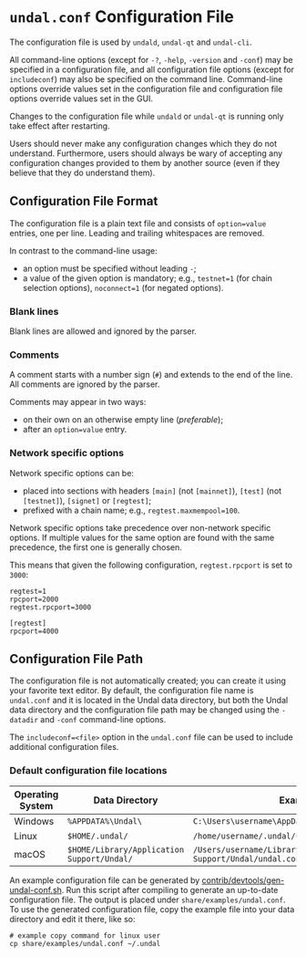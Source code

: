 # `undal.conf` Configuration File

The configuration file is used by `undald`, `undal-qt` and `undal-cli`.

All command-line options (except for `-?`, `-help`, `-version` and `-conf`) may be specified in a configuration file, and all configuration file options (except for `includeconf`) may also be specified on the command line. Command-line options override values set in the configuration file and configuration file options override values set in the GUI.

Changes to the configuration file while `undald` or `undal-qt` is running only take effect after restarting.

Users should never make any configuration changes which they do not understand. Furthermore, users should always be wary of accepting any configuration changes provided to them by another source (even if they believe that they do understand them).

## Configuration File Format

The configuration file is a plain text file and consists of `option=value` entries, one per line. Leading and trailing whitespaces are removed.

In contrast to the command-line usage:
- an option must be specified without leading `-`;
- a value of the given option is mandatory; e.g., `testnet=1` (for chain selection options), `noconnect=1` (for negated options).

### Blank lines

Blank lines are allowed and ignored by the parser.

### Comments

A comment starts with a number sign (`#`) and extends to the end of the line. All comments are ignored by the parser.

Comments may appear in two ways:
- on their own on an otherwise empty line (_preferable_);
- after an `option=value` entry.

### Network specific options

Network specific options can be:
- placed into sections with headers `[main]` (not `[mainnet]`), `[test]` (not `[testnet]`), `[signet]` or `[regtest]`;
- prefixed with a chain name; e.g., `regtest.maxmempool=100`.

Network specific options take precedence over non-network specific options.
If multiple values for the same option are found with the same precedence, the
first one is generally chosen.

This means that given the following configuration, `regtest.rpcport` is set to `3000`:

```
regtest=1
rpcport=2000
regtest.rpcport=3000

[regtest]
rpcport=4000
```

## Configuration File Path

The configuration file is not automatically created; you can create it using your favorite text editor. By default, the configuration file name is `undal.conf` and it is located in the Undal data directory, but both the Undal data directory and the configuration file path may be changed using the `-datadir` and `-conf` command-line options.

The `includeconf=<file>` option in the `undal.conf` file can be used to include additional configuration files.

### Default configuration file locations

Operating System | Data Directory | Example Path
-- | -- | --
Windows | `%APPDATA%\Undal\` | `C:\Users\username\AppData\Roaming\Undal\undal.conf`
Linux | `$HOME/.undal/` | `/home/username/.undal/undal.conf`
macOS | `$HOME/Library/Application Support/Undal/` | `/Users/username/Library/Application Support/Undal/undal.conf`

An example configuration file can be generated by [contrib/devtools/gen-undal-conf.sh](../contrib/devtools/gen-undal-conf.sh).
Run this script after compiling to generate an up-to-date configuration file.
The output is placed under `share/examples/undal.conf`.
To use the generated configuration file, copy the example file into your data directory and edit it there, like so:

```
# example copy command for linux user
cp share/examples/undal.conf ~/.undal
```
